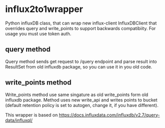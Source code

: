 # influx2to1wrapper
Python influxDB class, that can wrap new influx-client InfluxDBClient that overrides query and write_points to support backwards compatibiity.
For usage you must use token auth.

## query method
  Query method sends get request to /query endpoint and parse result into ResultSet from old influxdb package, so you can use it in you old code.

## write_points method
  Write_points method use same singature as old write_points form old influxdb package.
  Method uses new write_api and writes points to bucket (default retention policy is set to autogen, change it, if you have different).


This wrapper is based on https://docs.influxdata.com/influxdb/v2.7/query-data/influxql/



